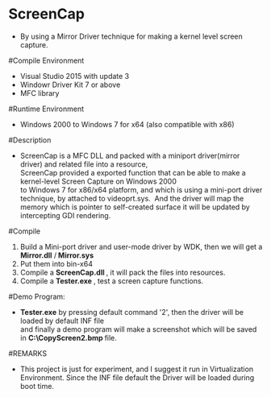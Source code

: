 # ScreenCap
- By using a Mirror Driver technique for making a kernel level screen capture.

#Compile Environment
- Visual Studio 2015 with update 3 </br>
- Windowr Driver Kit 7 or above</br>
- MFC library

#Runtime Environment
- Windows 2000 to Windows 7 for x64 (also compatible with x86)

#Description
- ScreenCap is a MFC DLL and packed with a miniport driver(mirror driver) and related file into a resource, </br>
  ScreenCap provided a exported function that can be able to make a kernel-level Screen Capture on Windows 2000 </br>
  to Windows 7 for x86/x64 platform, and which is using a mini-port driver technique, by attached to videoprt.sys.
  And the driver will map the memory which is pointer to self-created surface it will be updated by intercepting GDI rendering.
  
#Compile
 1. Build a Mini-port driver and user-mode driver by WDK, then we will get a <l><b>Mirror.dll</b> </l>/<l><b> Mirror.sys</b></l>
 2. Put them into bin-x64
 3. Compile a <l><b> ScreenCap.dll </b></l>, it will pack the files into resources.
 4. Compile a <l><b>Tester.exe </b></l>, test a screen capture functions.
 
#Demo Program: 
  - <b>Tester.exe</b> by pressing default command '2', then the driver will be loaded by default INF file <br/>
    and finally a demo program will make a screenshot which will be saved in <b> C:\CopyScreen2.bmp </b> file.

#REMARKS
- This project is just for experiment, and I suggest it run in Virtualization Environment. 
  Since the INF file default the Driver will be loaded during boot time. 

